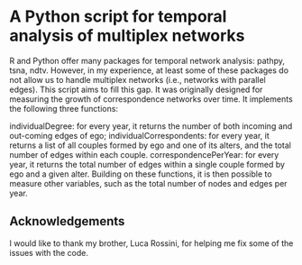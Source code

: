 # A Python script for temporal analysis of multiplex networks

R and Python offer many packages for temporal network analysis: pathpy, tsna, ndtv. However, in my experience, at least some of these packages do not allow us to handle multiplex networks (i.e., networks with parallel edges). This script aims to fill this gap. It was originally designed for measuring the growth of correspondence networks over time. It implements the following three functions: 

individualDegree: for every year, it returns the number of both incoming and out-coming edges of ego;
individualCorrespondents: for every year, it returns a list of all couples formed by ego and one of its alters, and the total number of edges within each couple.
correspondencePerYear: for every year, it returns the total number of edges within a single couple formed by ego and a given alter.
Building on these functions, it is then possible to measure other variables, such as the total number of nodes and edges per year.

## Acknowledgements

I would like to thank my brother, Luca Rossini, for helping me fix some of the issues with the code.
